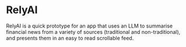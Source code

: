 # RelyAI
RelyAI is a quick prototype for an app that uses an LLM to summarise financial news from a variety of sources (traditional and non-traditional), and presents them in an easy to read scrollable feed.
